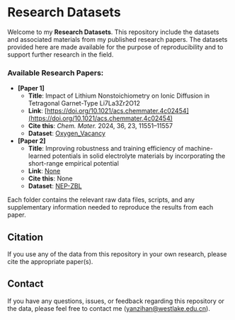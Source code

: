 # Research Datasets
Welcome to my **Research Datasets**. This repository include the datasets and associated materials from my published research papers. The datasets provided here are made available for the purpose of reproducibility and to support further research in the field.

### Available Research Papers:

- **[Paper 1]**  
  - **Title**: Impact of Lithium Nonstoichiometry on Ionic Diffusion in Tetragonal Garnet-Type Li7La3Zr2O12
  - **Link**: [https://doi.org/10.1021/acs.chemmater.4c02454](https://doi.org/10.1021/acs.chemmater.4c02454)
  - **Cite this**: *Chem. Mater.* 2024, 36, 23, 11551–11557
  - **Dataset**: [Oxygen_Vacancy](./Oxygen_Vacancy/README.md)
- **[Paper 2]**  
  - **Title**: Improving robustness and training efficiency of machine-learned potentials in solid electrolyte materials by incorporating the short-range empirical potential
  - **Link**: [None](#)
  - **Cite this**: None
  - **Dataset**: [NEP-ZBL](./NEP-ZBL/README.md)

Each folder contains the relevant raw data files, scripts, and any supplementary information needed to reproduce the results from each paper.

## Citation

If you use any of the data from this repository in your own research, please cite the appropriate paper(s).

## Contact

If you have any questions, issues, or feedback regarding this repository or the data, please feel free to contact me ([yanzihan@westlake.edu.cn](mailto:yanzihan@westlake.edu.cn)).
